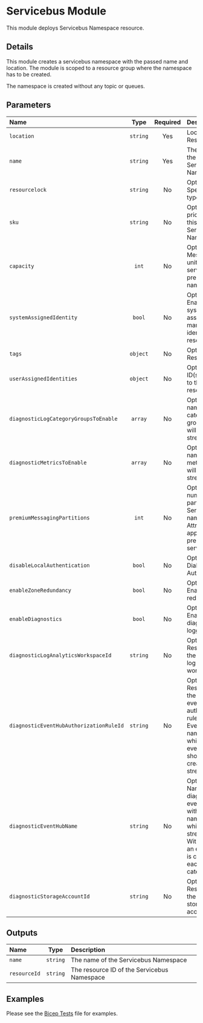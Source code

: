 # Servicebus Module

This module deploys Servicebus Namespace resource.

## Details

This module creates a servicebus namespace with the passed name and location. The module is scoped to a resource group where the namespace has to be created.

The namespace is created without any topic or queues.

## Parameters

| Name                                    | Type     | Required | Description                                                                                                                                                |
| :-------------------------------------- | :------: | :------: | :--------------------------------------------------------------------------------------------------------------------------------------------------------- |
| `location`                              | `string` | Yes      | Location for all Resources.                                                                                                                                |
| `name`                                  | `string` | Yes      | The name of the of the Servicebus Namespace.                                                                                                               |
| `resourcelock`                          | `string` | No       | Optional. Specify the type of lock.                                                                                                                        |
| `sku`                                   | `string` | No       | Optional. The pricing tier of this Servicebus Namespace                                                                                                    |
| `capacity`                              | `int`    | No       | Optional. The Messaging units for your service bus premium namespace.                                                                                      |
| `systemAssignedIdentity`                | `bool`   | No       | Optional. Enables system assigned managed identity on the resource.                                                                                        |
| `tags`                                  | `object` | No       | Optional. Resource tags.                                                                                                                                   |
| `userAssignedIdentities`                | `object` | No       | Optional. The ID(s) to assign to the resource.                                                                                                             |
| `diagnosticLogCategoryGroupsToEnable`   | `array`  | No       | Optional. The name of log category groups that will be streamed.                                                                                           |
| `diagnosticMetricsToEnable`             | `array`  | No       | Optional. The name of metrics that will be streamed.                                                                                                       |
| `premiumMessagingPartitions`            | `int`    | No       | Optional. The number of partitions of a Service Bus namespace. Attribute applicable for premium servicebus.                                                |
| `disableLocalAuthentication`            | `bool`   | No       | Optional. Diabled SAS Authentication.                                                                                                                      |
| `enableZoneRedundancy`                  | `bool`   | No       | Optional. Enable zone redundancy .                                                                                                                         |
| `enableDiagnostics`                     | `bool`   | No       | Optional. Enable diagnostic logging.                                                                                                                       |
| `diagnosticLogAnalyticsWorkspaceId`     | `string` | No       | Optional. Resource ID of the diagnostic log analytics workspace.                                                                                           |
| `diagnosticEventHubAuthorizationRuleId` | `string` | No       | Optional. Resource ID of the diagnostic event hub authorization rule for the Event Hubs namespace in which the event hub should be created or streamed to. |
| `diagnosticEventHubName`                | `string` | No       | Optional. Name of the diagnostic event hub within the namespace to which logs are streamed. Without this, an event hub is created for each log category.   |
| `diagnosticStorageAccountId`            | `string` | No       | Optional. Resource ID of the diagnostic storage account.                                                                                                   |

## Outputs

| Name         | Type     | Description                                 |
| :----------- | :------: | :------------------------------------------ |
| `name`       | `string` | The name of the Servicebus Namespace        |
| `resourceId` | `string` | The resource ID of the Servicebus Namespace |

## Examples

Please see the [Bicep Tests](test/main.test.bicep) file for examples.